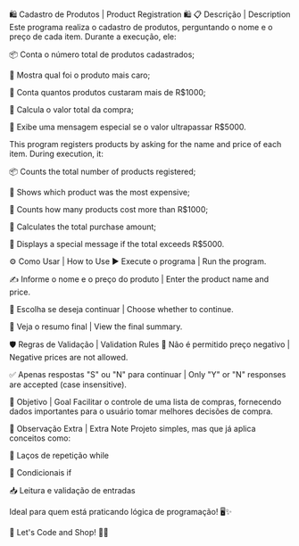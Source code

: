 🛍️ Cadastro de Produtos | Product Registration 🛍️
📋 Descrição | Description
Este programa realiza o cadastro de produtos, perguntando o nome e o preço de cada item. Durante a execução, ele:

📦 Conta o número total de produtos cadastrados;

💸 Mostra qual foi o produto mais caro;

🤑 Conta quantos produtos custaram mais de R$1000;

🧮 Calcula o valor total da compra;

🚨 Exibe uma mensagem especial se o valor ultrapassar R$5000.

This program registers products by asking for the name and price of each item. During execution, it:

📦 Counts the total number of products registered;

💸 Shows which product was the most expensive;

🤑 Counts how many products cost more than R$1000;

🧮 Calculates the total purchase amount;

🚨 Displays a special message if the total exceeds R$5000.

⚙️ Como Usar | How to Use
▶️ Execute o programa | Run the program.

✍️ Informe o nome e o preço do produto | Enter the product name and price.

🔄 Escolha se deseja continuar | Choose whether to continue.

🧾 Veja o resumo final | View the final summary.

🛡️ Regras de Validação | Validation Rules
🚫 Não é permitido preço negativo | Negative prices are not allowed.

✅ Apenas respostas "S" ou "N" para continuar | Only "Y" or "N" responses are accepted (case insensitive).

🎯 Objetivo | Goal
Facilitar o controle de uma lista de compras, fornecendo dados importantes para o usuário tomar melhores decisões de compra.

📣 Observação Extra | Extra Note
Projeto simples, mas que já aplica conceitos como:

🎯 Laços de repetição while

🧠 Condicionais if

📥 Leitura e validação de entradas

Ideal para quem está praticando lógica de programação! 🖥️✨

🚀 Let's Code and Shop! 🛒✨